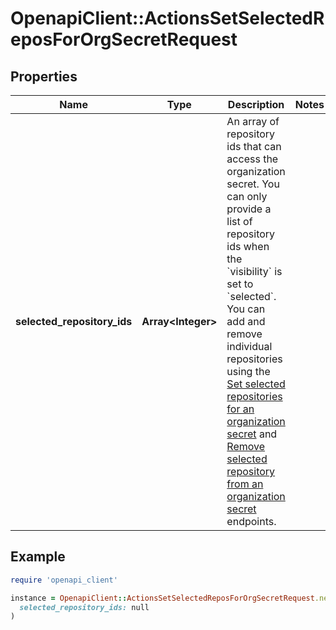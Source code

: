 # OpenapiClient::ActionsSetSelectedReposForOrgSecretRequest

## Properties

| Name | Type | Description | Notes |
| ---- | ---- | ----------- | ----- |
| **selected_repository_ids** | **Array&lt;Integer&gt;** | An array of repository ids that can access the organization secret. You can only provide a list of repository ids when the &#x60;visibility&#x60; is set to &#x60;selected&#x60;. You can add and remove individual repositories using the [Set selected repositories for an organization secret](https://docs.github.com/rest/reference/actions#set-selected-repositories-for-an-organization-secret) and [Remove selected repository from an organization secret](https://docs.github.com/rest/reference/actions#remove-selected-repository-from-an-organization-secret) endpoints. |  |

## Example

```ruby
require 'openapi_client'

instance = OpenapiClient::ActionsSetSelectedReposForOrgSecretRequest.new(
  selected_repository_ids: null
)
```

